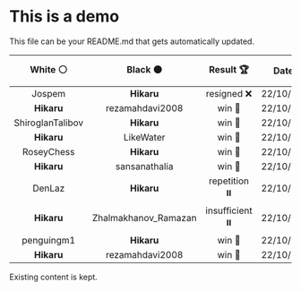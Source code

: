 # This is a demo

This file can be your README.md that gets automatically updated.

<!--START_SECTION:chessStats-->
<!-- Automatically generated with https://github.com/Balastrong/chess-stats-action -->

| White ⚪ | Black ⚫ | Result 🏆 | Date 📅 | Position 🗺️ |
|:---:|:---:|:---:|:---:|:---:|
| Jospem | **Hikaru** | resigned ❌ | 22/10/2024 | <a href="http://www.ee.unb.ca/cgi-bin/tervo/fen.pl?select=2b5/5k2/1P3bp1/8/P2p3p/7P/5BP1/3R2K1 b - -">Link</a> |
| **Hikaru** | rezamahdavi2008 | win 🥇 | 22/10/2024 | <a href="http://www.ee.unb.ca/cgi-bin/tervo/fen.pl?select=6k1/6P1/7K/6P1/8/8/8/8 b - -">Link</a> |
| ShiroglanTalibov | **Hikaru** | win 🥇 | 22/10/2024 | <a href="http://www.ee.unb.ca/cgi-bin/tervo/fen.pl?select=8/4k2p/4ppp1/2p5/1rn1P1N1/R4P2/3K2PP/8 w - -">Link</a> |
| **Hikaru** | LikeWater | win 🥇 | 22/10/2024 | <a href="http://www.ee.unb.ca/cgi-bin/tervo/fen.pl?select=k2r4/5p2/1Qp5/p7/q3P1P1/3n1PKp/1R6/2R5 b - -">Link</a> |
| RoseyChess | **Hikaru** | win 🥇 | 22/10/2024 | <a href="http://www.ee.unb.ca/cgi-bin/tervo/fen.pl?select=6k1/p4p2/1pq2Pp1/4R3/3P4/8/PP3K1P/8 w - -">Link</a> |
| **Hikaru** | sansanathalia | win 🥇 | 22/10/2024 | <a href="http://www.ee.unb.ca/cgi-bin/tervo/fen.pl?select=3r1bk1/R3np1p/P2NpNpP/4P3/2p2P2/2B3P1/5QK1/1q6 b - -">Link</a> |
| DenLaz | **Hikaru** | repetition ⏸️ | 22/10/2024 | <a href="http://www.ee.unb.ca/cgi-bin/tervo/fen.pl?select=8/8/1b2kp2/p2p2p1/Pp4Pp/1P1KPN1P/5P2/8 b - -">Link</a> |
| **Hikaru** | Zhalmakhanov_Ramazan | insufficient ⏸️ | 22/10/2024 | <a href="http://www.ee.unb.ca/cgi-bin/tervo/fen.pl?select=8/8/8/8/8/8/4K3/6k1 w - -">Link</a> |
| penguingm1 | **Hikaru** | win 🥇 | 22/10/2024 | <a href="http://www.ee.unb.ca/cgi-bin/tervo/fen.pl?select=2r2k2/5p2/4pN2/p6p/P2P1qp1/2nQ4/3K1P2/4R3 w - -">Link</a> |
| **Hikaru** | rezamahdavi2008 | win 🥇 | 22/10/2024 | <a href="http://www.ee.unb.ca/cgi-bin/tervo/fen.pl?select=b2N4/4p2p/5kp1/2p5/4P3/2Rn1P2/6PP/6K1 b - -">Link</a> |

<!--END_SECTION:chessStats-->

Existing content is kept.
